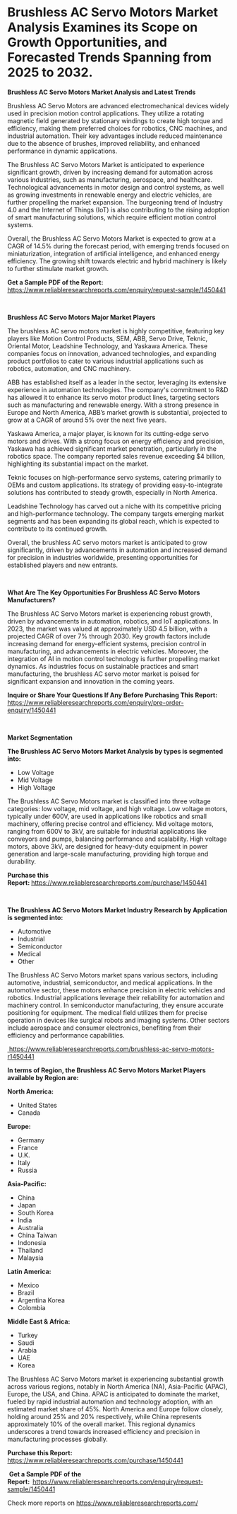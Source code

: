 <p><h1>Brushless AC Servo Motors Market Analysis Examines its Scope on Growth Opportunities, and Forecasted Trends Spanning from 2025 to 2032.</h1></p><p><strong>Brushless AC Servo Motors Market Analysis and Latest Trends</strong></p>
<p><p>Brushless AC Servo Motors are advanced electromechanical devices widely used in precision motion control applications. They utilize a rotating magnetic field generated by stationary windings to create high torque and efficiency, making them preferred choices for robotics, CNC machines, and industrial automation. Their key advantages include reduced maintenance due to the absence of brushes, improved reliability, and enhanced performance in dynamic applications.</p><p>The Brushless AC Servo Motors Market is anticipated to experience significant growth, driven by increasing demand for automation across various industries, such as manufacturing, aerospace, and healthcare. Technological advancements in motor design and control systems, as well as growing investments in renewable energy and electric vehicles, are further propelling the market expansion. The burgeoning trend of Industry 4.0 and the Internet of Things (IoT) is also contributing to the rising adoption of smart manufacturing solutions, which require efficient motion control systems.</p><p>Overall, the Brushless AC Servo Motors Market is expected to grow at a CAGR of 14.5% during the forecast period, with emerging trends focused on miniaturization, integration of artificial intelligence, and enhanced energy efficiency. The growing shift towards electric and hybrid machinery is likely to further stimulate market growth.</p></p>
<p><strong>Get a Sample PDF of the Report:&nbsp;</strong> <a href="https://www.reliableresearchreports.com/enquiry/request-sample/1450441?utm_campaign=3323&utm_medium=2&utm_source=Github&utm_content=ia&utm_term=11042025&utm_id=brushless-ac-servo-motors">https://www.reliableresearchreports.com/enquiry/request-sample/1450441</a></p>
<p>&nbsp;</p>
<p><strong>Brushless AC Servo Motors Major Market Players</strong></p>
<p><p>The brushless AC servo motors market is highly competitive, featuring key players like Motion Control Products, SEM, ABB, Servo Drive, Teknic, Oriental Motor, Leadshine Technology, and Yaskawa America. These companies focus on innovation, advanced technologies, and expanding product portfolios to cater to various industrial applications such as robotics, automation, and CNC machinery.</p><p>ABB has established itself as a leader in the sector, leveraging its extensive experience in automation technologies. The company's commitment to R&D has allowed it to enhance its servo motor product lines, targeting sectors such as manufacturing and renewable energy. With a strong presence in Europe and North America, ABB’s market growth is substantial, projected to grow at a CAGR of around 5% over the next five years.</p><p>Yaskawa America, a major player, is known for its cutting-edge servo motors and drives. With a strong focus on energy efficiency and precision, Yaskawa has achieved significant market penetration, particularly in the robotics space. The company reported sales revenue exceeding $4 billion, highlighting its substantial impact on the market.</p><p>Teknic focuses on high-performance servo systems, catering primarily to OEMs and custom applications. Its strategy of providing easy-to-integrate solutions has contributed to steady growth, especially in North America. </p><p>Leadshine Technology has carved out a niche with its competitive pricing and high-performance technology. The company targets emerging market segments and has been expanding its global reach, which is expected to contribute to its continued growth.</p><p>Overall, the brushless AC servo motors market is anticipated to grow significantly, driven by advancements in automation and increased demand for precision in industries worldwide, presenting opportunities for established players and new entrants.</p></p>
<p>&nbsp;</p>
<p><strong>What Are The Key Opportunities For Brushless AC Servo Motors Manufacturers?</strong></p>
<p><p>The Brushless AC Servo Motors market is experiencing robust growth, driven by advancements in automation, robotics, and IoT applications. In 2023, the market was valued at approximately USD 4.5 billion, with a projected CAGR of over 7% through 2030. Key growth factors include increasing demand for energy-efficient systems, precision control in manufacturing, and advancements in electric vehicles. Moreover, the integration of AI in motion control technology is further propelling market dynamics. As industries focus on sustainable practices and smart manufacturing, the brushless AC servo motor market is poised for significant expansion and innovation in the coming years.</p></p>
<p><strong>Inquire or Share Your Questions If Any Before Purchasing This Report:</strong> <a href="https://www.reliableresearchreports.com/enquiry/pre-order-enquiry/1450441?utm_campaign=3323&utm_medium=2&utm_source=Github&utm_content=ia&utm_term=11042025&utm_id=brushless-ac-servo-motors">https://www.reliableresearchreports.com/enquiry/pre-order-enquiry/1450441</a></p>
<p>&nbsp;</p>
<p><strong>Market Segmentation</strong></p>
<p><strong>The Brushless AC Servo Motors Market Analysis by types is segmented into:</strong></p>
<p><ul><li>Low Voltage</li><li>Mid Voltage</li><li>High Voltage</li></ul></p>
<p><p>The Brushless AC Servo Motors market is classified into three voltage categories: low voltage, mid voltage, and high voltage. Low voltage motors, typically under 600V, are used in applications like robotics and small machinery, offering precise control and efficiency. Mid voltage motors, ranging from 600V to 3kV, are suitable for industrial applications like conveyors and pumps, balancing performance and scalability. High voltage motors, above 3kV, are designed for heavy-duty equipment in power generation and large-scale manufacturing, providing high torque and durability.</p></p>
<p><strong>Purchase this Report:&nbsp;</strong><a href="https://www.reliableresearchreports.com/purchase/1450441?utm_campaign=3323&utm_medium=2&utm_source=Github&utm_content=ia&utm_term=11042025&utm_id=brushless-ac-servo-motors">https://www.reliableresearchreports.com/purchase/1450441</a></p>
<p>&nbsp;</p>
<p><strong>The Brushless AC Servo Motors Market Industry Research by Application is segmented into:</strong></p>
<p><ul><li>Automotive</li><li>Industrial</li><li>Semiconductor</li><li>Medical</li><li>Other</li></ul></p>
<p><p>The Brushless AC Servo Motors market spans various sectors, including automotive, industrial, semiconductor, and medical applications. In the automotive sector, these motors enhance precision in electric vehicles and robotics. Industrial applications leverage their reliability for automation and machinery control. In semiconductor manufacturing, they ensure accurate positioning for equipment. The medical field utilizes them for precise operation in devices like surgical robots and imaging systems. Other sectors include aerospace and consumer electronics, benefiting from their efficiency and performance capabilities.</p></p>
<p><a href="https://www.reliableresearchreports.com/brushless-ac-servo-motors-r1450441?utm_campaign=3323&utm_medium=2&utm_source=Github&utm_content=ia&utm_term=11042025&utm_id=brushless-ac-servo-motors">&nbsp;https://www.reliableresearchreports.com/brushless-ac-servo-motors-r1450441</a></p>
<p><strong>In terms of Region, the Brushless AC Servo Motors Market Players available by Region are:</strong></p>
<p>
    <p> <strong> North America: </strong>
        <ul>
            <li>United States</li>
            <li>Canada</li>
        </ul>
        </p> 
    <p> <strong> Europe: </strong>
        <ul>
            <li>Germany</li>
            <li>France</li>
            <li>U.K.</li>
            <li>Italy</li>
            <li>Russia</li>
        </ul>
        </p> 
    <p> <strong> Asia-Pacific: </strong>
        <ul>
            <li>China</li>
            <li>Japan</li>
            <li>South Korea</li>
            <li>India</li>
            <li>Australia</li>
            <li>China Taiwan</li>
            <li>Indonesia</li>
            <li>Thailand</li>
            <li>Malaysia</li>
        </ul>
        </p> 
    <p> <strong> Latin America: </strong>
        <ul>
            <li>Mexico</li>
            <li>Brazil</li>
            <li>Argentina Korea</li>
            <li>Colombia</li>
        </ul>
        </p> 
    <p> <strong> Middle East & Africa: </strong>
        <ul>
            <li>Turkey</li>
            <li>Saudi</li>
            <li>Arabia</li>
            <li>UAE</li>
            <li>Korea</li>
        </ul>
    </p>
    </p>
<p><p>The Brushless AC Servo Motors market is experiencing substantial growth across various regions, notably in North America (NA), Asia-Pacific (APAC), Europe, the USA, and China. APAC is anticipated to dominate the market, fueled by rapid industrial automation and technology adoption, with an estimated market share of 45%. North America and Europe follow closely, holding around 25% and 20% respectively, while China represents approximately 10% of the overall market. This regional dynamics underscores a trend towards increased efficiency and precision in manufacturing processes globally.</p></p>
<p><strong>Purchase this Report: </strong><a href="https://www.reliableresearchreports.com/purchase/1450441?utm_campaign=3323&utm_medium=2&utm_source=Github&utm_content=ia&utm_term=11042025&utm_id=brushless-ac-servo-motors">https://www.reliableresearchreports.com/purchase/1450441</a></p>
<p>&nbsp;<strong>Get a Sample PDF of the Report:&nbsp;&nbsp;</strong><a href="https://www.reliableresearchreports.com/enquiry/request-sample/1450441?utm_campaign=3323&utm_medium=2&utm_source=Github&utm_content=ia&utm_term=11042025&utm_id=brushless-ac-servo-motors">https://www.reliableresearchreports.com/enquiry/request-sample/1450441</a></p>
<p><strong></strong></p>
<p>Check more reports on <a href="https://www.reliableresearchreports.com/?utm_campaign=3323&utm_medium=2&utm_source=Github&utm_content=ia&utm_term=11042025&utm_id=brushless-ac-servo-motors">https://www.reliableresearchreports.com/</a></p>